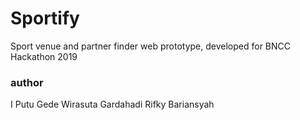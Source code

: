 # Sportify

Sport venue and partner finder web prototype, developed for BNCC Hackathon 2019

### author
I Putu Gede Wirasuta
Gardahadi
Rifky Bariansyah
